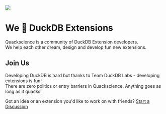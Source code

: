 <!-- ![image](https://github.com/user-attachments/assets/854d28ac-ff4d-4068-b1ea-fec288851ce0) -->

<img src="https://github.com/user-attachments/assets/9293b13a-2413-455e-900c-188db968c243" />

# We 💛 DuckDB Extensions

Quackscience is a community of DuckDB Extension developers.<br>
We help each other dream, design and develop fun new extensions.

## Join Us
Developing DuckDB is hard but thanks to Team DuckDB Labs - developing extensions is fun!<br>
There are zero politics or entry barriers in Quackscience. Anything goes as long as it quacks!

Got an idea or an extension you'd like to work on with friends? [Start a Discussion](https://github.com/quackscience/.github/discussions)
